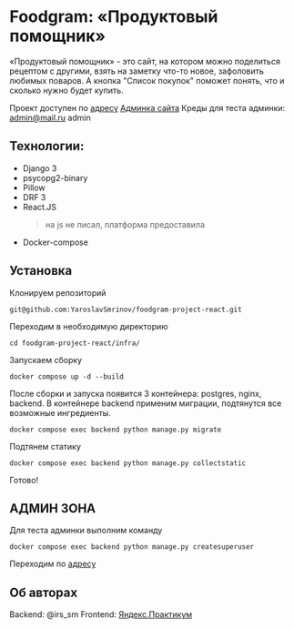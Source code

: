 # Foodgram: «Продуктовый помощник»

«Продуктовый помощник» - это сайт, на котором можно поделиться рецептом с другими, взять на заметку что-то новое, зафоловить любимых поваров. 
А кнопка "Список покупок" поможет понять, что и сколько нужно будет купить.

Проект доступен по [адресу](http://158.160.5.58/)
[Админка сайта](http://158.160.5.58/admin/)
Креды для теста админки: admin@mail.ru admin

## Технологии:
+ Django 3
+ psycopg2-binary
+ Pillow
+ DRF 3
+ React.JS
    > на js не писал, платформа предоставила
+ Docker-compose

## Установка
Клонируем репозиторий
```
git@github.com:YaroslavSmrinov/foodgram-project-react.git
```
Переходим в необходимую директорию 
```
cd foodgram-project-react/infra/
```
Запускаем сборку 
```
docker compose up -d --build
```
После сборки и запуска появится 3 контейнера: postgres, nginx, backend.
В контейнере backend применим миграции, подтянутся все возможные ингредиенты.
```
docker compose exec backend python manage.py migrate
```
Подтянем статику
```
docker compose exec backend python manage.py collectstatic
```
Готово!

## АДМИН ЗОНА

Для теста админки выполним команду
```
docker compose exec backend python manage.py createsuperuser
```
Переходим по [адресу](http://158.160.5.58/admin/)

## Об авторах
Backend: @irs_sm
Frontend: [Яндекс.Практикум](https://practicum.yandex.ru/profile/python-developer-plus/)